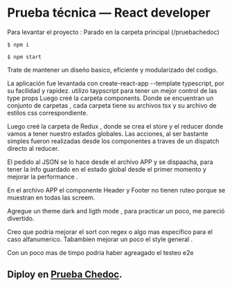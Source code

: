 
# Prueba técnica — React developer

Para levantar el proyecto : 
Parado en la carpeta principal (/pruebachedoc) 
```shell
$ npm i 
```
```shell
$ npm start
```



Trate de mantener un diseño basico, eficiente y modularizado del codigo. 

La aplicación fue levantada con create-react-app --template typescript, por su facilidad y rapidez. utilizo taypscript para tener un mejor control de las type props 
Luego creé la carpeta components. Donde se encuentran un conjunto de carpetas , cada carpeta tiene su archivos tsx y su archivo de estilos css correspondiente. 

Luego creé la carpeta de Redux , donde se crea el store y el reducer donde vamos a tener nuestro estados globales. 
Las acciones, al ser bastante simples fueron realizadas desde los componentes a traves de un dispatch directo al reducer. 

El pedido al JSON se lo hace desde el archivo APP y se dispaacha, para tener la info guardado en el estado global desde el primer momento y mejorar la performance .

En el archivo APP el componente Header y Footer no tienen ruteo porque se muestran en todas las screem. 

Agregue un theme dark and ligth mode , para practicar un poco, me pareció divertido.

Creo que podria mejorar el sort con regex o algo mas especifico para el caso alfanumerico. 
Tabambien mejorar un poco el style general .

Con un poco mas de timpo podria haber agreagado el testeo e2e  


## Diploy en **[Prueba Chedoc](https://prueba-chedoc.netlify.app/)**.
